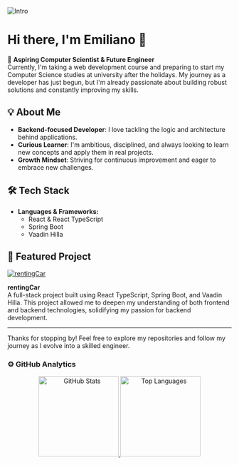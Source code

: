 <!--![Intro](https://media.licdn.com/dms/image/v2/D4E22AQG-4AuEEwG0IA/feedshare-shrink_800/feedshare-shrink_800/0/1728303442346?e=1736380800&v=beta&t=aZc1WGUT8YS2p--3K5L09_3Ew-gnqfHrrIuy28spYJc) -->
![Intro](https://i.pinimg.com/originals/4a/fc/9b/4afc9b072b54a7e23b750bccf5d941cc.gif)
# Hi there, I'm Emiliano 👋

🚀 **Aspiring Computer Scientist & Future Engineer**  
Currently, I'm taking a web development course and preparing to start my Computer Science studies at university after the holidays. My journey as a developer has just begun, but I'm already passionate about building robust solutions and constantly improving my skills.

## 💡 About Me
- **Backend-focused Developer**: I love tackling the logic and architecture behind applications.
- **Curious Learner**: I'm ambitious, disciplined, and always looking to learn new concepts and apply them in real projects.
- **Growth Mindset**: Striving for continuous improvement and eager to embrace new challenges.

## 🛠️ Tech Stack
- **Languages & Frameworks:**  
  - React & React TypeScript  
  - Spring Boot  
  - Vaadin Hilla

## 🌟 Featured Project

[![rentingCar](https://github-readme-stats.vercel.app/api/pin/?username=Emiliano281106&repo=rentingCar)](https://github.com/Emiliano281106/rentingCar)

**rentingCar**  
A full-stack project built using React TypeScript, Spring Boot, and Vaadin Hilla. This project allowed me to deepen my understanding of both frontend and backend technologies, solidifying my passion for backend development.

---

Thanks for stopping by! Feel free to explore my repositories and follow my journey as I evolve into a skilled engineer.

### ⚙️ GitHub Analytics

<p align="center">
  <a href="https://github.com/Emiliano281106">
    <img height="180em" src="https://github-readme-stats-eight-theta.vercel.app/api?username=Emiliano281106&show_icons=true&theme=algolia&include_all_commits=true&count_private=true" alt="GitHub Stats"/>
    <img height="180em" src="https://github-readme-stats-eight-theta.vercel.app/api/top-langs/?username=Emiliano281106&layout=compact&langs_count=8&theme=algolia" alt="Top Languages"/>
  </a>
</p>


